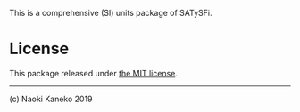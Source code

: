 This is a comprehensive (SI) units package of SATySFi.



# License

This package released under [the MIT license](https://github.com/puripuri2100/SATySFi-siunitx/blob/master/LICENSE).

---

(c) Naoki Kaneko 2019
